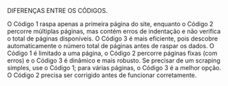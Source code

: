 DIFERENÇAS ENTRE OS CÓDIGOS.

O Código 1 raspa apenas a primeira página do site, enquanto o Código 2 percorre múltiplas páginas, mas contém erros de indentação e não verifica o total de páginas disponíveis. O Código 3 é mais eficiente, pois descobre automaticamente o número total de páginas antes de raspar os dados. O Código 1 é limitado a uma página, o Código 2 percorre páginas fixas (com erros) e o Código 3 é dinâmico e mais robusto. Se precisar de um scraping simples, use o Código 1; para várias páginas, o Código 3 é a melhor opção. O Código 2 precisa ser corrigido antes de funcionar corretamente.
